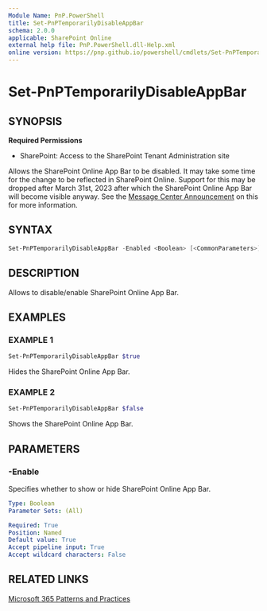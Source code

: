 ```yaml
---
Module Name: PnP.PowerShell
title: Set-PnPTemporarilyDisableAppBar
schema: 2.0.0
applicable: SharePoint Online
external help file: PnP.PowerShell.dll-Help.xml
online version: https://pnp.github.io/powershell/cmdlets/Set-PnPTemporarilyDisableAppBar.html
---
```

 
# Set-PnPTemporarilyDisableAppBar

## SYNOPSIS

**Required Permissions**

* SharePoint: Access to the SharePoint Tenant Administration site

Allows the SharePoint Online App Bar to be disabled. It may take some time for the change to be reflected in SharePoint Online. Support for this may be dropped after March 31st, 2023 after which the SharePoint Online App Bar will become visible anyway. See the [Message Center Announcement](https://admin.microsoft.com/Adminportal/Home#/MessageCenter/:/messages/MC428505) on this for more information.

## SYNTAX

```powershell
Set-PnPTemporarilyDisableAppBar -Enabled <Boolean> [<CommonParameters>]
```

## DESCRIPTION

Allows to disable/enable SharePoint Online App Bar.

## EXAMPLES

### EXAMPLE 1
```powershell
Set-PnPTemporarilyDisableAppBar $true
```

Hides the SharePoint Online App Bar. 

### EXAMPLE 2
```powershell
Set-PnPTemporarilyDisableAppBar $false
```

Shows the SharePoint Online App Bar. 

## PARAMETERS

### -Enable
Specifies whether to show or hide SharePoint Online App Bar.

```yaml
Type: Boolean
Parameter Sets: (All)

Required: True
Position: Named
Default value: True
Accept pipeline input: True
Accept wildcard characters: False
```

## RELATED LINKS

[Microsoft 365 Patterns and Practices](https://aka.ms/m365pnp)


